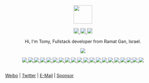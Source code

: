 <div align="center">
  <br>
  <br>
  <br>
  <br>
  <a href="https://wangchujiang.com/">
    <img width="60" height="60" src="https://avatars0.githubusercontent.com/u/1680273?s=460&u=4471b74deb9973096418a93960c664c5ea3bd159&v=4" />
  </a>
  <br>
  <p>
    <a href="http://weibo.com/pc175">
      <img width="18" height="18" src="https://raw.githubusercontent.com/jaywcjlove/jaywcjlove/master/imgs/weibo.svg?sanitize=true" />
    </a>
    <a href="https://twitter.com/jaywcjlove">
      <img width="18" height="18" src="https://raw.githubusercontent.com/jaywcjlove/jaywcjlove/master/imgs/twitter.svg?sanitize=true" />
    </a>
    <a href="mailto:wowohoo@qq.com">
      <img width="18" height="18" src="https://raw.githubusercontent.com/jaywcjlove/jaywcjlove/master/imgs/mail.svg?sanitize=true" />
    </a>
  </p>
  <p>Hi, I'm Tomy, Fullstack developer from Ramat Gan, Israel.</p>
  <p>
    <a href="https://wangchujiang.com/">
      <img src="https://github-readme-stats.vercel.app/api?username=jaywcjlove&show_icons=true&icon_color=805AD5&text_color=718096&bg_color=ffffff&hide_title=true&hide_border=true&hide=contribs,issues" />
    </a>
  </p>
  <a href="https://github.com/jaywcjlove/sgo">
    <img src="https://github-readme-stats.vercel.app/api/pin/?username=jaywcjlove&repo=sgo" />
  </a>
  <a href="https://github.com/jaywcjlove/mocker-api">
    <img src="https://github-readme-stats.vercel.app/api/pin/?username=jaywcjlove&repo=mocker-api" />
  </a>
  <a href="https://github.com/jaywcjlove/svgtofont">
    <img src="https://github-readme-stats.vercel.app/api/pin/?username=jaywcjlove&repo=svgtofont" />
  </a>
  <a href="https://github.com/jaywcjlove/tsbb">
    <img src="https://github-readme-stats.vercel.app/api/pin/?username=jaywcjlove&repo=tsbb" />
  </a>
  <a href="https://github.com/uiwjs/react-native-alipay">
    <img src="https://github-readme-stats.vercel.app/api/pin/?username=uiwjs&repo=react-native-alipay&show_owner=true" />
  </a>
  <a href="https://github.com/uiwjs/react-native-amap-geolocation">
    <img src="https://github-readme-stats.vercel.app/api/pin/?username=uiwjs&repo=react-native-amap-geolocation&show_owner=true" />
  </a>
  <a href="https://github.com/jaywcjlove/translater.js">
    <img src="https://github-readme-stats.vercel.app/api/pin/?username=jaywcjlove&repo=translater.js" />
  </a>
  <a href="https://github.com/uiwjs/react-baidu-map">
    <img src="https://github-readme-stats.vercel.app/api/pin/?username=uiwjs&repo=react-baidu-map&show_owner=true" />
  </a>
  <a href="https://github.com/uiwjs/react-md-editor">
    <img src="https://github-readme-stats.vercel.app/api/pin/?username=uiwjs&repo=react-md-editor&show_owner=true" />
  </a>
  <a href="https://github.com/uiwjs/province-city-china">
    <img src="https://github-readme-stats.vercel.app/api/pin/?username=uiwjs&repo=province-city-china&show_owner=true" />
  </a>
  <a href="https://github.com/jaywcjlove/store.js">
    <img src="https://github-readme-stats.vercel.app/api/pin/?username=jaywcjlove&repo=store.js" />
  </a>
  <a href="https://github.com/jaywcjlove/validator.js">
    <img src="https://github-readme-stats.vercel.app/api/pin/?username=jaywcjlove&repo=validator.js" />
  </a>
  <a href="https://github.com/jaywcjlove/react-hotkeys">
    <img src="https://github-readme-stats.vercel.app/api/pin/?username=jaywcjlove&repo=react-hotkeys" />
  </a>
  <a href="https://github.com/jaywcjlove/docs">
    <img src="https://github-readme-stats.vercel.app/api/pin/?username=jaywcjlove&repo=docs" />
  </a>
  <a href="https://github.com/jaywcjlove/nginx-tutorial">
    <img src="https://github-readme-stats.vercel.app/api/pin/?username=jaywcjlove&repo=nginx-tutorial" />
  </a>
  <a href="https://github.com/jaywcjlove/mysql-tutorial">
    <img src="https://github-readme-stats.vercel.app/api/pin/?username=jaywcjlove&repo=mysql-tutorial" />
  </a>
  <a href="https://github.com/jaywcjlove/dev-site">
    <img src="https://github-readme-stats.vercel.app/api/pin/?username=jaywcjlove&repo=dev-site" />
  </a>
  <a href="https://github.com/jaywcjlove/awesome-uikit">
    <img src="https://github-readme-stats.vercel.app/api/pin/?username=jaywcjlove&repo=awesome-uikit" />
  </a>
  <a href="https://github.com/jaywcjlove/vim-web">
    <img src="https://github-readme-stats.vercel.app/api/pin/?username=jaywcjlove&repo=vim-web" />
  </a>
  <a href="https://github.com/uiwjs/react-codemirror">
    <img src="https://github-readme-stats.vercel.app/api/pin/?username=uiwjs&repo=react-codemirror&show_owner=true" />
  </a>
  <br>
  <br>
</div>

[Weibo](http://weibo.com/pc175) | [Twitter](https://twitter.com/jaywcjlove) | [E-Mail](mailto:wowohoo@qq.com) | [Sponsor](https://wangchujiang.com/sponsor.html)
